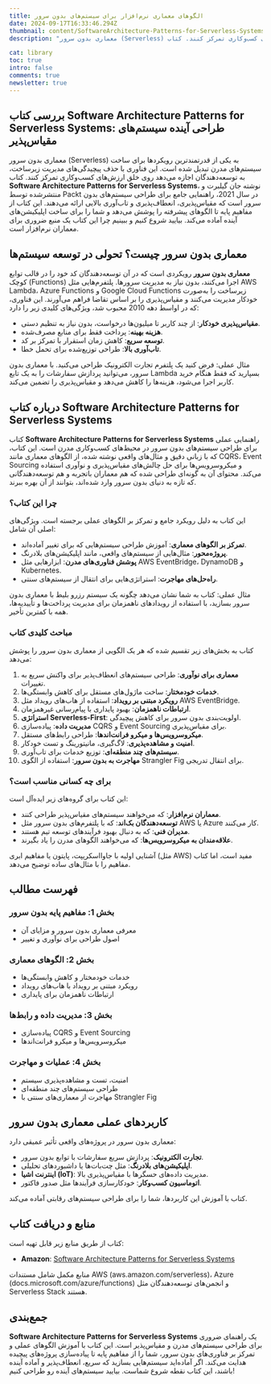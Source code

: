 ```yaml
---
title: الگوهای معماری نرم‌افزار برای سیستم‌های بدون سرور
date: 2024-09-17T16:33:46.294Z
thumbnail: content/SoftwareArchitecture-Patterns-for-Serverless-Systems.jpg
description: "معماری بدون سرور (Serverless) به یکی از قدرتمندترین رویکردها برای ساخت سیستم‌های مدرن تبدیل شده است. این فناوری با حذف پیچیدگی‌های مدیریت زیرساخت، به توسعه‌دهندگان اجازه می‌دهد روی خلق ارزش‌های کسب‌و‌کاری تمرکز کنند. کتاب Software Architecture Patterns for Serverless Systems، نوشته جان گیلبرت و منتشرشده توسط Packt در سال 2021، راهنمایی جامع برای طراحی سیستم‌های بدون سرور است که مقیاس‌پذیری، انعطاف‌پذیری و تاب‌آوری بالایی ارائه می‌دهند. این کتاب از مفاهیم پایه تا الگوهای پیشرفته را پوشش می‌دهد و شما را برای ساخت اپلیکیشن‌های آینده آماده می‌کند. بیایید شروع کنیم و ببینیم چرا این کتاب یک منبع ضروری برای معماران نرم‌افزار است."

cat: library
toc: true
intro: false
comments: true
newsletter: true
---
```


## بررسی کتاب Software Architecture Patterns for Serverless Systems: طراحی آینده سیستم‌های مقیاس‌پذیر

معماری بدون سرور (Serverless) به یکی از قدرتمندترین رویکردها برای ساخت سیستم‌های مدرن تبدیل شده است. این فناوری با حذف پیچیدگی‌های مدیریت زیرساخت، به توسعه‌دهندگان اجازه می‌دهد روی خلق ارزش‌های کسب‌و‌کاری تمرکز کنند. کتاب **Software Architecture Patterns for Serverless Systems**، نوشته جان گیلبرت و منتشرشده توسط Packt در سال 2021، راهنمایی جامع برای طراحی سیستم‌های بدون سرور است که مقیاس‌پذیری، انعطاف‌پذیری و تاب‌آوری بالایی ارائه می‌دهند. این کتاب از مفاهیم پایه تا الگوهای پیشرفته را پوشش می‌دهد و شما را برای ساخت اپلیکیشن‌های آینده آماده می‌کند. بیایید شروع کنیم و ببینیم چرا این کتاب یک منبع ضروری برای معماران نرم‌افزار است.

## معماری بدون سرور چیست؟ تحولی در توسعه سیستم‌ها

**معماری بدون سرور** رویکردی است که در آن توسعه‌دهندگان کد خود را در قالب توابع کوچک (Functions) اجرا می‌کنند، بدون نیاز به مدیریت سرورها. پلتفرم‌هایی مثل AWS Lambda، Azure Functions و Google Cloud Functions زیرساخت را به‌صورت خودکار مدیریت می‌کنند و مقیاس‌پذیری را بر اساس تقاضا فراهم می‌آورند. این فناوری، که در اواسط دهه 2010 محبوب شد، ویژگی‌های کلیدی زیر را دارد:

- **مقیاس‌پذیری خودکار**: از چند کاربر تا میلیون‌ها درخواست، بدون نیاز به تنظیم دستی.
- **هزینه بهینه**: پرداخت فقط برای منابع مصرف‌شده.
- **توسعه سریع**: کاهش زمان استقرار با تمرکز بر کد.
- **تاب‌آوری بالا**: طراحی توزیع‌شده برای تحمل خطا.

مثال عملی: فرض کنید یک پلتفرم تجارت الکترونیک طراحی می‌کنید. با معماری بدون سرور، می‌توانید پردازش سفارشات را به یک تابع Lambda بسپارید که فقط هنگام خرید کاربر اجرا می‌شود، هزینه‌ها را کاهش می‌دهد و مقیاس‌پذیری را تضمین می‌کند.

## درباره کتاب Software Architecture Patterns for Serverless Systems

کتاب **Software Architecture Patterns for Serverless Systems** راهنمایی عملی برای طراحی سیستم‌های بدون سرور در محیط‌های کسب‌و‌کاری مدرن است. این کتاب، که با زبانی دقیق و مثال‌های واقعی نوشته شده، از الگوهای معماری مانند CQRS، Event Sourcing و میکروسرویس‌ها برای حل چالش‌های مقیاس‌پذیری و نوآوری استفاده می‌کند. محتوای آن به گونه‌ای طراحی شده که هم معماران باتجربه و هم توسعه‌دهندگانی که تازه به دنیای بدون سرور وارد شده‌اند، بتوانند از آن بهره ببرند.

### چرا این کتاب؟

این کتاب به دلیل رویکرد جامع و تمرکز بر الگوهای عملی برجسته است. ویژگی‌های اصلی آن شامل:

- **تمرکز بر الگوهای معماری**: آموزش طراحی سیستم‌هایی که برای تغییر آماده‌اند.
- **پروژه‌محور**: مثال‌هایی از سیستم‌های واقعی، مانند اپلیکیشن‌های بلادرنگ.
- **پوشش فناوری‌های مدرن**: ابزارهایی مثل AWS EventBridge، DynamoDB و Kubernetes.
- **راه‌حل‌های مهاجرت**: استراتژی‌هایی برای انتقال از سیستم‌های سنتی.

مثال عملی: کتاب به شما نشان می‌دهد چگونه یک سیستم رزرو بلیط با معماری بدون سرور بسازید، با استفاده از رویدادهای ناهمزمان برای مدیریت پرداخت‌ها و تأییدیه‌ها، همه با کمترین تأخیر.

### مباحث کلیدی کتاب

کتاب به بخش‌های زیر تقسیم شده که هر یک الگویی از معماری بدون سرور را پوشش می‌دهد:

1. **معماری برای نوآوری**: طراحی سیستم‌های انعطاف‌پذیر برای واکنش سریع به تغییرات.
2. **خدمات خودمختار**: ساخت ماژول‌های مستقل برای کاهش وابستگی‌ها.
3. **رویکرد مبتنی بر رویداد**: استفاده از هاب‌های رویداد مثل AWS EventBridge.
4. **ارتباطات ناهمزمان**: بهبود پایداری با پیام‌رسانی غیرهمزمان.
5. **استراتژی Serverless-First**: اولویت‌بندی بدون سرور برای کاهش پیچیدگی.
6. **مدیریت داده**: پیاده‌سازی CQRS و Event Sourcing برای مقیاس‌پذیری.
7. **میکروسرویس‌ها و میکرو فرانت‌اندها**: طراحی رابط‌های مستقل.
8. **امنیت و مشاهده‌پذیری**: لاگ‌گیری، مانیتورینگ و تست خودکار.
9. **سیستم‌های چند منطقه‌ای**: توزیع خدمات برای تاب‌آوری.
10. **مهاجرت به بدون سرور**: استفاده از الگوی Strangler Fig برای انتقال تدریجی.

### برای چه کسانی مناسب است؟

این کتاب برای گروه‌های زیر ایده‌آل است:

- **معماران نرم‌افزار**: که می‌خواهند سیستم‌های مقیاس‌پذیر طراحی کنند.
- **توسعه‌دهندگان بک‌اند**: که با پلتفرم‌های بدون سرور مثل AWS یا Azure کار می‌کنند.
- **مدیران فنی**: که به دنبال بهبود فرآیندهای توسعه تیم هستند.
- **علاقه‌مندان به میکروسرویس‌ها**: که می‌خواهند الگوهای مدرن را یاد بگیرند.

آشنایی اولیه با جاوااسکریپت، پایتون یا مفاهیم ابری (مثل AWS) مفید است، اما کتاب مفاهیم را با مثال‌های ساده توضیح می‌دهد.

## فهرست مطالب

### بخش 1: مفاهیم پایه بدون سرور

- معرفی معماری بدون سرور و مزایای آن
- اصول طراحی برای نوآوری و تغییر

### بخش 2: الگوهای معماری

- خدمات خودمختار و کاهش وابستگی‌ها
- رویکرد مبتنی بر رویداد با هاب‌های رویداد
- ارتباطات ناهمزمان برای پایداری

### بخش 3: مدیریت داده و رابط‌ها

- پیاده‌سازی CQRS و Event Sourcing
- میکروسرویس‌ها و میکرو فرانت‌اندها

### بخش 4: عملیات و مهاجرت

- امنیت، تست و مشاهده‌پذیری سیستم
- طراحی سیستم‌های چند منطقه‌ای
- مهاجرت از معماری‌های سنتی با Strangler Fig

## کاربردهای عملی معماری بدون سرور

معماری بدون سرور در پروژه‌های واقعی تأثیر عمیقی دارد:

- **تجارت الکترونیک**: پردازش سریع سفارشات با توابع بدون سرور.
- **اپلیکیشن‌های بلادرنگ**: مثل چت‌بات‌ها یا داشبوردهای تحلیلی.
- **اینترنت اشیا (IoT)**: مدیریت داده‌های حسگرها با مقیاس‌پذیری بالا.
- **اتوماسیون کسب‌و‌کار**: خودکارسازی فرآیندها مثل صدور فاکتور.

کتاب با آموزش این کاربردها، شما را برای طراحی سیستم‌های رقابتی آماده می‌کند.

## منابع و دریافت کتاب

کتاب از طریق منابع زیر قابل تهیه است:

- **Amazon**: [Software Architecture Patterns for Serverless Systems](https://www.amazon.com/Software-Architecture-Patterns-Serverless-Systems/dp/1800207034)

منابع مکمل شامل مستندات AWS (aws.amazon.com/serverless)، Azure (docs.microsoft.com/azure/functions) و انجمن‌های توسعه‌دهندگان مثل Serverless Stack هستند.

## جمع‌بندی

**Software Architecture Patterns for Serverless Systems** یک راهنمای ضروری برای طراحی سیستم‌های مدرن و مقیاس‌پذیر است. این کتاب با آموزش الگوهای عملی و تمرکز بر فناوری‌های بدون سرور، شما را از مفاهیم پایه تا پیاده‌سازی پروژه‌های پیچیده هدایت می‌کند. اگر آماده‌اید سیستم‌هایی بسازید که سریع، انعطاف‌پذیر و آماده آینده باشند، این کتاب نقطه شروع شماست. بیایید سیستم‌های آینده رو طراحی کنیم!
